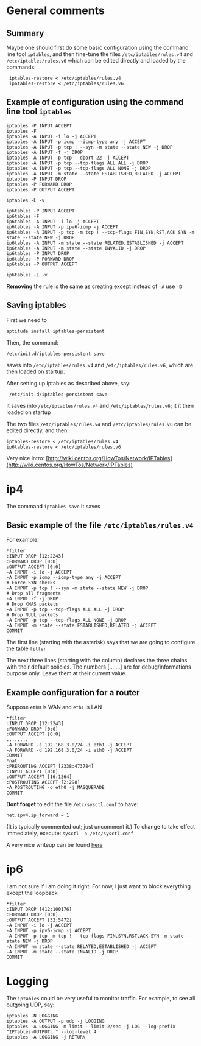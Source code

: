 # General comments

## Summary

Maybe one should first do some basic configuration using the command line tool `iptables`, and then
fine-tune the files  `/etc/iptables/rules.v4` and `/etc/iptables/rules.v6` which can be edited 
directly and loaded by the commands:

     iptables-restore < /etc/iptables/rules.v4
     ip6tables-restore < /etc/iptables/rules.v6

## Example of configuration using the command line tool `iptables`

    iptables -P INPUT ACCEPT
    iptables -F
    iptables -A INPUT -i lo -j ACCEPT
    iptables -A INPUT -p icmp --icmp-type any -j ACCEPT
    iptables -A INPUT -p tcp ! --syn -m state --state NEW -j DROP
    iptables -A INPUT -f -j DROP
    iptables -A INPUT -p tcp --dport 22 -j ACCEPT
    iptables -A INPUT -p tcp --tcp-flags ALL ALL -j DROP
    iptables -A INPUT -p tcp --tcp-flags ALL NONE -j DROP
    iptables -A INPUT -m state --state ESTABLISHED,RELATED -j ACCEPT
    iptables -P INPUT DROP
    iptables -P FORWARD DROP
    iptables -P OUTPUT ACCEPT

    iptables -L -v

    ip6tables -P INPUT ACCEPT
    ip6tables -F
    ip6tables -A INPUT -i lo -j ACCEPT
    ip6tables -A INPUT -p ipv6-icmp -j ACCEPT
    ip6tables -A INPUT -p tcp -m tcp ! --tcp-flags FIN,SYN,RST,ACK SYN -m state --state NEW -j DROP
    ip6tables -A INPUT -m state --state RELATED,ESTABLISHED -j ACCEPT
    ip6tables -A INPUT -m state --state INVALID -j DROP
    ip6tables -P INPUT DROP
    ip6tables -P FORWARD DROP
    ip6tables -P OUTPUT ACCEPT

    ip6tables -L -v


__Removing__ the rule is the same as creating except instead of `-A` use `-D`

## Saving iptables

First we need to 

    aptitude install iptables-persistent

Then, the command:

    /etc/init.d/iptables-persistent save

saves into  `/etc/iptables/rules.v4` and `/etc/iptables/rules.v6`, which are then loaded on startup.

After setting up iptables as described above, say:

     /etc/init.d/iptables-persistent save

It saves into  `/etc/iptables/rules.v4` and `/etc/iptables/rules.v6`; it it then loaded on startup

The two files  `/etc/iptables/rules.v4` and `/etc/iptables/rules.v6` can be edited directly, and then:

    iptables-restore < /etc/iptables/rules.v4
    ip6tables-restore < /etc/iptables/rules.v6

Very nice intro: [http://wiki.centos.org/HowTos/Network/IPTables](http://wiki.centos.org/HowTos/Network/IPTables)

# ip4

The command `iptables-save` It saves

## Basic example of the file `/etc/iptables/rules.v4`

For example:

    *filter
    :INPUT DROP [12:2243]
    :FORWARD DROP [0:0]
    :OUTPUT ACCEPT [0:0]
    -A INPUT -i lo -j ACCEPT
    -A INPUT -p icmp --icmp-type any -j ACCEPT
    # Force SYN checks
    -A INPUT -p tcp ! --syn -m state --state NEW -j DROP
    # Drop all fragments
    -A INPUT -f -j DROP
    # Drop XMAS packets
    -A INPUT -p tcp --tcp-flags ALL ALL -j DROP
    # Drop NULL packets
    -A INPUT -p tcp --tcp-flags ALL NONE -j DROP
    -A INPUT -m state --state ESTABLISHED,RELATED -j ACCEPT
    COMMIT

The first line (starting with the asterisk) says that we are going to configure the table `filter`

The next three lines (starting with the column) declares the three chains with their default policies.
The numbers \[...:...\] are for debug/informations purpose only. Leave them at their current value.

## Example configuration for a router

Suppose `eth0` is WAN and `eth1` is LAN

    *filter
    :INPUT DROP [12:2243]
    :FORWARD DROP [0:0]
    :OUTPUT ACCEPT [0:0]
    ........
    -A FORWARD -s 192.168.3.0/24 -i eth1 -j ACCEPT
    -A FORWARD -d 192.168.3.0/24 -i eth0 -j ACCEPT
    COMMIT
    *nat
    :PREROUTING ACCEPT [2338:473784]
    :INPUT ACCEPT [0:0]
    :OUTPUT ACCEPT [16:1364]
    :POSTROUTING ACCEPT [2:298]
    -A POSTROUTING -o eth0 -j MASQUERADE
    COMMIT


__Dont forget__ to edit the file `/etc/sysctl.conf` to have:

    net.ipv4.ip_forward = 1

(It is typically commented out; just uncomment it.)
To change to take effect immediately, execute: `sysctl -p /etc/sysctl.conf`

A very nice writeup can be found [here](http://www.karlrupp.net/en/computer/nat_tutorial)

# ip6

I am not sure if I am doing it right. For now, I just want to block everything except the loopback

    *filter
    :INPUT DROP [412:100176]
    :FORWARD DROP [0:0]
    :OUTPUT ACCEPT [32:5472]
    -A INPUT -i lo -j ACCEPT
    -A INPUT -p ipv6-icmp -j ACCEPT
    -A INPUT -p tcp -m tcp ! --tcp-flags FIN,SYN,RST,ACK SYN -m state --state NEW -j DROP
    -A INPUT -m state --state RELATED,ESTABLISHED -j ACCEPT
    -A INPUT -m state --state INVALID -j DROP
    COMMIT


# Logging

The `iptables` could be very useful to monitor traffic. For example, to see all outgoing UDP, say:

    iptables -N LOGGING
    iptables -A OUTPUT -p udp -j LOGGING
    iptables -A LOGGING -m limit --limit 2/sec -j LOG --log-prefix "IPTables-OUTPUT: " --log-level 4
    iptables -A LOGGING -j RETURN

